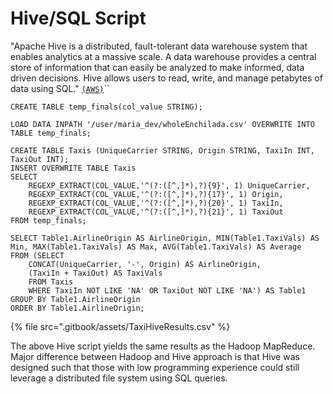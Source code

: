 # Hive/SQL Script

"Apache Hive is a distributed, fault-tolerant data warehouse system that enables analytics at a massive scale. A data warehouse provides a central store of information that can easily be analyzed to make informed, data driven decisions. Hive allows users to read, write, and manage petabytes of data using SQL." [`(AWS)`](https://aws.amazon.com/big-data/what-is-hive/#:\~:text=Hive%20allows%20users%20to%20read,quickly%20on%20petabytes%20of%20data.)``

```
CREATE TABLE temp_finals(col_value STRING);

LOAD DATA INPATH '/user/maria_dev/wholeEnchilada.csv' OVERWRITE INTO TABLE temp_finals;

CREATE TABLE Taxis (UniqueCarrier STRING, Origin STRING, TaxiIn INT, TaxiOut INT);
INSERT OVERWRITE TABLE Taxis
SELECT
	REGEXP_EXTRACT(COL_VALUE,'^(?:([^,]*),?){9}', 1) UniqueCarrier,
	REGEXP_EXTRACT(COL_VALUE,'^(?:([^,]*),?){17}', 1) Origin,
	REGEXP_EXTRACT(COL_VALUE,'^(?:([^,]*),?){20}', 1) TaxiIn,
	REGEXP_EXTRACT(COL_VALUE,'^(?:([^,]*),?){21}', 1) TaxiOut
FROM temp_finals;

SELECT Table1.AirlineOrigin AS AirlineOrigin, MIN(Table1.TaxiVals) AS Min, MAX(Table1.TaxiVals) AS Max, AVG(Table1.TaxiVals) AS Average
FROM (SELECT 
	CONCAT(UniqueCarrier, '-', Origin) AS AirlineOrigin,
	(TaxiIn + TaxiOut) AS TaxiVals
	FROM Taxis
	WHERE TaxiIn NOT LIKE 'NA' OR TaxiOut NOT LIKE 'NA') AS Table1
GROUP BY Table1.AirlineOrigin
ORDER BY Table1.AirlineOrigin;
```

{% file src=".gitbook/assets/TaxiHiveResults.csv" %}

The above Hive script yields the same results as the Hadoop MapReduce. Major difference between Hadoop and Hive approach is that Hive was designed such that those with low programming experience could still leverage a distributed file system using SQL queries.
